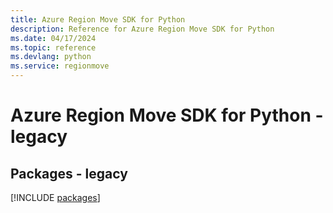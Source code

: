 ```yaml
---
title: Azure Region Move SDK for Python
description: Reference for Azure Region Move SDK for Python
ms.date: 04/17/2024
ms.topic: reference
ms.devlang: python
ms.service: regionmove
---
```

# Azure Region Move SDK for Python - legacy
## Packages - legacy
[!INCLUDE [packages](region-move-index.md)]